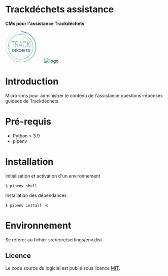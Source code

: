 # Trackdéchets assistance

**CMs pour l'assistance Trackdéchets**

<img height="100px" style="margin-right: 20px" src="./src/static/img/trackdechets.png" alt="logo"></img>
<img height="100px" src="./src/common_static/img/mtes-logo.svg" alt="logo"></img>

# Introduction

Micro-cms pour administrer le contenu de l'assistance questions-réponses guidées de Trackdéchets.

# Pré-requis

- Python > 3.9
- pipenv

# Installation

Initialisation et activation d'un environnement

```
$ pipenv shell
```

Installation des dépendances

```
$ pipenv install -d
```

# Environnement

Se référer au fichier src/core/settings/env.dist

## Licence

Le code source du logiciel est publié sous licence [MIT](https://fr.wikipedia.org/wiki/Licence_MIT).
